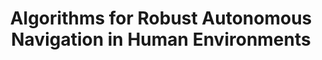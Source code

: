 ---
title: "Algorithms for Robust Autonomous Navigation in Human Environments"
authors: "Michael Everett"
venue: "N/A"
year: "2020"
status: "published"
arxiv: ""
official_link: "http://mfe.mit.edu/portfolio/img/portfolio/phd_thesis.pdf"
doi: ""
volume: "N/A"
number: "N/A"
pages: "N/A"
publisher: "N/A"
month: "06"
address: "N/A"
type: "phdthesis"
school: "mitme"
awards: "N/A"
notes: ""
image: "phd_thesis_defense.png"
collection: publications
permalink: /publication/2020-06-Everett20_PhD.html
---